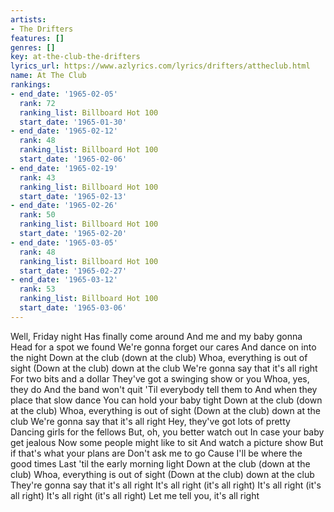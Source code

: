 ```yaml
---
artists:
- The Drifters
features: []
genres: []
key: at-the-club-the-drifters
lyrics_url: https://www.azlyrics.com/lyrics/drifters/attheclub.html
name: At The Club
rankings:
- end_date: '1965-02-05'
  rank: 72
  ranking_list: Billboard Hot 100
  start_date: '1965-01-30'
- end_date: '1965-02-12'
  rank: 48
  ranking_list: Billboard Hot 100
  start_date: '1965-02-06'
- end_date: '1965-02-19'
  rank: 43
  ranking_list: Billboard Hot 100
  start_date: '1965-02-13'
- end_date: '1965-02-26'
  rank: 50
  ranking_list: Billboard Hot 100
  start_date: '1965-02-20'
- end_date: '1965-03-05'
  rank: 48
  ranking_list: Billboard Hot 100
  start_date: '1965-02-27'
- end_date: '1965-03-12'
  rank: 53
  ranking_list: Billboard Hot 100
  start_date: '1965-03-06'
---
```


Well, Friday night
Has finally come around
And me and my baby gonna
Head for a spot we found
We're gonna forget our cares
And dance on into the night
Down at the club (down at the club)
Whoa, everything is out of sight
(Down at the club) down at the club
We're gonna say that it's all right
For two bits and a dollar
They've got a swinging show or you
Whoa, yes, they do
And the band won't quit
'Til everybody tell them to
And when they place that slow dance
You can hold your baby tight
Down at the club (down at the club)
Whoa, everything is out of sight
(Down at the club) down at the club
We're gonna say that it's all right
Hey, they've got lots of pretty
Dancing girls for the fellows
But, oh, you better watch out
In case your baby get jealous
Now some people might like to sit
And watch a picture show
But if that's what your plans are
Don't ask me to go
Cause I'll be where the good times
Last 'til the early morning light
Down at the club (down at the club)
Whoa, everything is out of sight
(Down at the club) down at the club
They're gonna say that it's all right
It's all right (it's all right)
It's all right (it's all right)
It's all right (it's all right)
Let me tell you, it's all right




